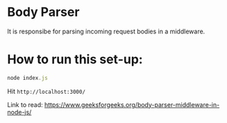 # Body Parser
It is responsibe for parsing incoming request bodies in a middleware.

# How to run this set-up:
```js
node index.js
```

Hit `http://localhost:3000/`

Link to read: https://www.geeksforgeeks.org/body-parser-middleware-in-node-js/
